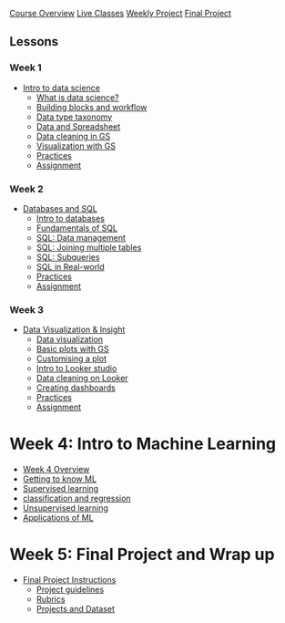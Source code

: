 
[Course Overview](course-overview.md)
[Live Classes]()
[Weekly Project]()
[Final Project]()

## Lessons

### Week 1

- [Intro to data science](lessons/intro-to-data-science.md)
    - [What is data science?](lessons/intro-to-data/what-is-data-science.md)
    - [Building blocks and workflow](lessons/intro-to-data/ds-bulding-blocks.md)
    - [Data type taxonomy](lessons/intro-to-data/data-and-data-categories.md)
    - [Data and Spreadsheet](lessons/intro-to-data/data-and-spreadsheet.md)
    - [Data cleaning in GS](lessons/intro-to-data/data-cleaning-in-gs.md)
    - [Visualization with GS](lessons/intro-to-data/data-viz-with-gs.md)
    - [Practices]()
    - [Assignment]()

### Week 2

- [Databases and SQL](lessons/databases-and-sql.md)
    - [Intro to databases](lessons/databases-and-sql/intro-to-databases.md)
    - [Fundamentals of SQL](lessons/databases-and-sql/sql.md)
    - [SQL: Data management](lessons/databases-and-sql/sql-data-management.md)
    - [SQL: Joining multiple tables](lessons/databases-and-sql/joining-tables.md)
    - [SQL: Subqueries](lessons/databases-and-sql/subqueries.md)
    - [SQL in Real-world]()
    - [Practices]()
    - [Assignment]() 

### Week 3

- [Data Visualization & Insight]()
    - [Data visualization]()
    - [Basic plots with GS]()
    - [Customising a plot]()
    - [Intro to Looker studio]()
    - [Data cleaning on Looker]()
    - [Creating dashboards]()
    - [Practices]()
    - [Assignment]()

# Week 4: Intro to Machine Learning

- [Week 4 Overview](lessons/intro-to-ml.md)
- [Getting to know ML](lessons/intro-to-ml/getting-to-know-ml.md)
- [Supervised learning](lessons/intro-to-ml/supervised-learning.md)
- [classification and regression](lessons/intro-to-ml/classification.md)
- [Unsupervised learning](lessons/intro-to-ml/unsupervised-learning.md)
- [Applications of ML](lessons/intro-to-ml/applications-of-ml.md)

# Week 5: Final Project and Wrap up

- [Final Project Instructions]()
    - [Project guidelines]()
    - [Rubrics]()
    - [Projects and Dataset]()

